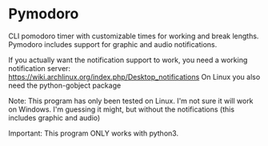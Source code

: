 # Pymodoro
CLI pomodoro timer with customizable times for working and break lengths.
Pymodoro includes support for graphic and audio notifications.

If you actually want the notification support to work, you need a working notification server:
https://wiki.archlinux.org/index.php/Desktop_notifications
On Linux you also need the python-gobject package


Note: This program has only been tested on Linux. I'm not sure it will work on Windows. I'm guessing it might, but without the notifications (this includes graphic and audio)

Important: This program ONLY works with python3.
